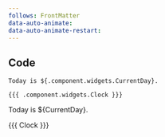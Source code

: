 ```yaml
---
follows: FrontMatter
data-auto-animate:
data-auto-animate-restart:
---
```


## Code

```text [code-md]
Today is ${.component.widgets.CurrentDay}.

{{{ .component.widgets.Clock }}}
```

Today is ${CurrentDay}.

{{{ Clock }}}
